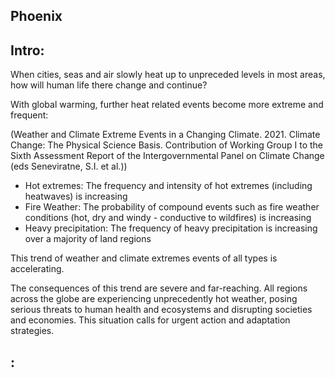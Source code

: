 ## Phoenix

## Intro:

When cities, seas and air slowly heat up to unpreceded levels in most areas, how will human life there change and continue?

With global warming, further heat related events become more extreme and frequent:

(Weather and Climate Extreme Events in a Changing Climate. 2021. Climate Change: The Physical Science Basis. Contribution of Working Group I to the Sixth Assessment Report of the Intergovernmental Panel on Climate Change (eds Seneviratne, S.I. et al.))

- Hot extremes: The frequency and intensity of hot extremes (including heatwaves) is increasing
- Fire Weather: The probability of compound events such as fire weather conditions (hot, dry and windy - conductive to wildfires) is increasing
- Heavy precipitation: The frequency of heavy precipitation is increasing over a majority of land regions

This trend of weather and climate extremes events of all types is accelerating.

The consequences of this trend are severe and far-reaching. All regions across the globe are experiencing unprecedently hot weather, posing serious threats to human health and ecosystems and disrupting societies and economies. This situation calls for urgent action and adaptation strategies.


## :